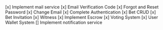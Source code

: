 [x] Implement mail service
[x] Email Verification Code
[x] Forgot and Reset Password
[x] Change Email
[x] Complete Authentication
[x] Bet CRUD
[x] Bet Invitation
[x] Witness
[x] Implement Escrow
[x] Voting System
[x] User Wallet System
[] Implement notification service
